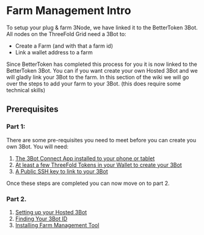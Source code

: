 # Farm Management Intro

To setup your plug & farm 3Node, we have linked it to the BetterToken 3Bot.
All nodes on the ThreeFold Grid need a 3Bot to:

- Create a Farm (and with that a farm id)
- Link a wallet address to a farm

Since BetterToken has completed this process for you it is now linked to the BetterToken 3Bot.
You can if you want create your own Hosted 3Bot and we will gladly link your 3Bot to the farm.
In this section of the wiki we will go over the steps to add your farm to your 3Bot. (this does require some technical skills)

## Prerequisites

### Part 1:
There are some pre-requisites you need to meet before you can create you own 3Bot.
You will need:

1. [The 3Bot Connect App installed to your phone or tablet](get_3bot_connect.md)
2. [At least a few ThreeFold Tokens in your Wallet to create your 3Bot](get_tft_from_bt.md)
3. [A Public SSH key to link to your 3Bot](generate_and_ssh_key.md)

Once these steps are completed you can now move on to part 2.

### Part 2.

1. [Setting up your Hosted 3Bot](getting_a_hosted_3bot.md)
2. [Finding Your 3Bot ID](finding_3bot_id.md)
3. [Installing Farm Management Tool](install_farm_management.md)